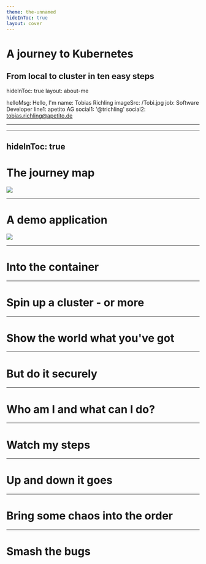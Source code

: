 ```yaml
---
theme: the-unnamed
hideInToc: true
layout: cover
---
```



# A journey to Kubernetes

From local to cluster in ten easy steps
---
hideInToc: true
layout: about-me

helloMsg: Hello, I'm
name: Tobias Richling
imageSrc: /Tobi.jpg
job: Software Developer
line1: apetito AG
social1: '@trichling'
social2: tobias.richling@apetito.de

---
---
hideInToc: true
---

# The journey map
<img src="/JourneyMap.png" class="w-full max-w-lg max-h-lg mx-auto rounded shadow" />

---

# A demo application
<img src="/DemoApp.png" class="w-full max-w-lg max-h-lg mx-auto rounded shadow" />

---

# Into the container

---

# Spin up a cluster - or more

---

# Show the world what you've got

---

# But do it securely

---

# Who am I and what can I do?

---

# Watch my steps

---

# Up and down it goes

---

# Bring some chaos into the order

---

# Smash the bugs